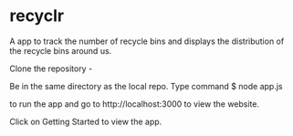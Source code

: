 # recyclr
A app to track the number of recycle bins and displays the distribution of the recycle bins around us.

Clone the repository - 

Be in the same directory as the local repo.
Type command 
$ node app.js

to run the app and go to http://localhost:3000 to view the website.

Click on Getting Started to view the app. 
